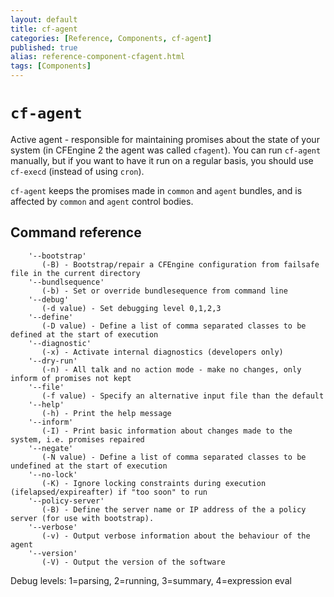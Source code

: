 ```yaml
---
layout: default
title: cf-agent
categories: [Reference, Components, cf-agent]
published: true
alias: reference-component-cfagent.html
tags: [Components]
---
```


# `cf-agent`

Active agent - responsible for maintaining promises about the state
of your system (in CFEngine 2 the agent was called `cfagent`). You
can run `cf-agent` manually, but if you want to have it run on a
regular basis, you should use `cf-execd` (instead of
using `cron`).

`cf-agent` keeps the promises made in `common`
and `agent` bundles, and is affected by
`common` and `agent` control bodies.

## Command reference

        '--bootstrap'
           (-B) - Bootstrap/repair a CFEngine configuration from failsafe file in the current directory
        '--bundlsequence'
           (-b) - Set or override bundlesequence from command line
        '--debug'
           (-d value) - Set debugging level 0,1,2,3
        '--define'
           (-D value) - Define a list of comma separated classes to be defined at the start of execution
        '--diagnostic'
           (-x) - Activate internal diagnostics (developers only)
        '--dry-run'
           (-n) - All talk and no action mode - make no changes, only inform of promises not kept
        '--file'
           (-f value) - Specify an alternative input file than the default
        '--help'
           (-h) - Print the help message
        '--inform'
           (-I) - Print basic information about changes made to the system, i.e. promises repaired
        '--negate'
           (-N value) - Define a list of comma separated classes to be undefined at the start of execution
        '--no-lock'
           (-K) - Ignore locking constraints during execution (ifelapsed/expireafter) if "too soon" to run
        '--policy-server'
           (-B) - Define the server name or IP address of the a policy server (for use with bootstrap).
        '--verbose'
           (-v) - Output verbose information about the behaviour of the agent
        '--version'
           (-V) - Output the version of the software

Debug levels: 1=parsing, 2=running, 3=summary, 4=expression eval


